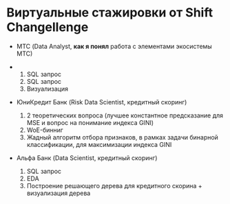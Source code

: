 # Виртуальные стажировки от Shift Changellenge

- МТС (Data Analyst, **как я понял** работа с элементами экосистемы МТС)
- 1. SQL запрос
  2. SQL запрос
  3. Визуализация

- ЮниКредит Банк (Risk Data Scientist, кредитный скоринг)
  1. 2 теоретических вопроса (лучшее константное предсказание для MSE и вопрос на понимание индекса GINI)
  2. WoE-бинниг
  3. Жадный алгоритм отбора признаков, в рамках задачи бинарной классификации, для максимизации индекса GINI 

- Альфа Банк (Data Scientist, кредитный скоринг)
  1. SQL запрос
  2. EDA
  3. Построение решающего дерева для кредитного скорина + визуализация дерева
